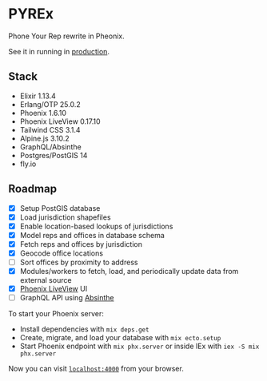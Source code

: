 # PYREx
Phone Your Rep rewrite in Pheonix.

See it in running in [production](pyrex.fly.dev).

## Stack

* Elixir 1.13.4
* Erlang/OTP 25.0.2
* Phoenix 1.6.10
* Phoenix LiveView 0.17.10
* Tailwind CSS 3.1.4
* Alpine.js 3.10.2
* GraphQL/Absinthe
* Postgres/PostGIS 14
* fly.io

## Roadmap

- [x] Setup PostGIS database
- [x] Load jurisdiction shapefiles
- [x] Enable location-based lookups of jurisdictions
- [x] Model reps and offices in database schema
- [x] Fetch reps and offices by jurisdiction
- [x] Geocode office locations
- [ ] Sort offices by proximity to address
- [x] Modules/workers to fetch, load, and periodically update data from external source
- [x] [Phoenix LiveView](https://github.com/phoenixframework/phoenix_live_view) UI
- [ ] GraphQL API using [Absinthe](https://github.com/absinthe-graphql/absinthe)

To start your Phoenix server:

  * Install dependencies with `mix deps.get`
  * Create, migrate, and load your database with `mix ecto.setup`
  * Start Phoenix endpoint with `mix phx.server` or inside IEx with `iex -S mix phx.server`

Now you can visit [`localhost:4000`](http://localhost:4000) from your browser.
